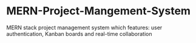 # MERN-Project-Mangement-System
MERN stack project management system which features: user authentication, Kanban boards and real-time collaboration
